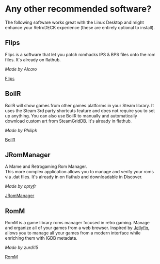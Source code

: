 # Any other recommended software?

The following software works great with the Linux Desktop and might enhance your RetroDECK experience (these are entirely optional to install). 

## Flips 
Flips is a software that let you patch romhacks IPS & BPS files onto the rom files.
It's already on flathub. 

_Made by Alcaro_

[Flips](https://flathub.org/apps/details/com.github.Alcaro.Flips)

## BoilR 

BoilR will show games from other games platforms in your Steam library. It uses the Steam 3rd party shortcuts feature and does not require you to set up anything. You can also use BoilR to manually and automatically download custom art from SteamGridDB. It's already in flathub.

_Made by Philipk_

[BoilR](https://flathub.org/apps/details/io.github.philipk.boilr)

## JRomManager
A Mame and Retrogaming Rom Manager. <br>
This more complex application allows you to manage and verify your roms via .dat files. It's already in on flathub and downloadable in Discover.

_Made by optyfr_

[JRomManager](https://flathub.org/apps/details/com.github.optyfr.JRomManager)<br>

## RomM 
RomM is a game library roms manager focused in retro gaming. Manage and organize all of your games from a web browser.
Inspired by [Jellyfin](https://jellyfin.org/), allows you to manage all your games from a modern interface while enriching them with IGDB metadata.

_Made by zurdi15_

[RomM](https://github.com/zurdi15/romm)



